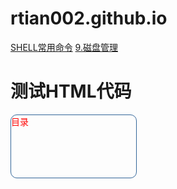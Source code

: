 # rtian002.github.io

[SHELL常用命令](./SHELL常用命令.md)
[9.磁盘管理](./9.磁盘管理.md)

<h1>测试HTML代码</h1>

<div id="a1" style="color:red;width:200px;height:100px;border: 1px solid #369;border-radius:10px;">目录</div>
